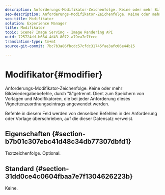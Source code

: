 ```yaml
---
description: Anforderungs-Modifikator-Zeichenfolge. Keine oder mehr Bildwiedergabebefehle, durch "&"getrennt. Dient zum Speichern von Vorlagen und Modifikatoren, die bei jeder Anforderung dieses Vignettenzuordnungseintrags angewendet werden.
seo-description: Anforderungs-Modifikator-Zeichenfolge. Keine oder mehr Bildwiedergabebefehle, durch "&"getrennt. Dient zum Speichern von Vorlagen und Modifikatoren, die bei jeder Anforderung dieses Vignettenzuordnungseintrags angewendet werden.
seo-title: Modifikator
solution: Experience Manager
title: Modifikator
topic: Scene7 Image Serving - Image Rendering API
uuid: 725724dd-b664-4d43-8072-a79ea7e7fcce
translation-type: tm+mt
source-git-commit: 7bc7b3a86fbcdc57cfdc31745fae3afc06e44b15

---
```



# Modifikator{#modifier}

Anforderungs-Modifikator-Zeichenfolge. Keine oder mehr Bildwiedergabebefehle, durch &quot;&amp;&quot;getrennt. Dient zum Speichern von Vorlagen und Modifikatoren, die bei jeder Anforderung dieses Vignettenzuordnungseintrags angewendet werden.

Befehle in diesem Feld werden von denselben Befehlen in der Anforderung oder Vorlage überschrieben, auf die dieser Datensatz verweist.

## Eigenschaften {#section-b7b01c307ebc41d48c34db77307dbfd1}

Textzeichenfolge. Optional.

## Standard {#section-31dd0ce4c0604fbaa7e7f1304626223b}

Keine.
